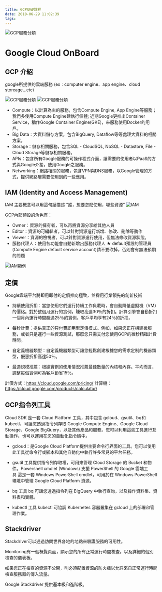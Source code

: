 ```yaml
---
title: GCP基礎課程
date: 2018-06-29 11:02:39
tags:
---
```

![GCP服務分類](google-cloud-platform.png "GCP服務分類")

# Google Cloud OnBoard 
## GCP 介紹
google所提供的雲端服務  (ex：computer engine、app engine、cloud storeage…etc)

![GCP服務分類](gcp01.png "GCP服務分類")
![GCP服務分類](gcp02.png "GCP服務分類")
- Compute：以計算為主的服務，包含Compute Engine, App Engine等服務；我們多使用Compute Engine建執行個體; 近期Google更推出Container Service，稱作Google Container Engine(GKE)，來服務使用Docker的用戶。
- Big Data：大資料儲存方案，包含BigQuery, Dataflow等等處理大資料的相關方案。
- Storage：儲存相關服務，包含SQL - CloudSQL, NoSQL - Datastore, File - Cloud Storage等儲存相關服務。
- APIs：包含所有Google服務的可操作程式介面，讓需要的使用者以PaaS的方式與Google介接，使用Google之服務。
- Networking：網路相關的服務，包含VPN與DNS服務，以Google管理的方式，提供網路層需要使用到的一些應用。

## IAM (Identity and Access Management)
IAM 主要概念可以用這句話描述  ”誰，想要怎麼使用，哪些資源”
![IAM](iam.png "IAM")

GCP內部預設的角色有：
- Owner：資源的擁有者，可以再將資源分享給其他人員
- Editor：資源的可編輯者，可以針對資源進行新增、修改、刪除等動作
- Viewer：資源的檢視者，可以針對資源進行使用，但無法修改資源狀態。
- 服務代理人：使用各功能會自動新增出服務代理人
★ default預設的管理員(Compute Engine default service account)請不要砍掉，否則會有無法預期的問題

![IAM範例](iam01.png "IAM範例")

## 定價
Google雲端平台將即用即付的定價推向極致，並採用行業領先的創新技術
- 持續使用折扣：當您使用它們運行持續工作負載時，會自動降低虛擬機（VM）的價格。對於整個月運行的實例，賺取高達30％的折扣。計算引擎會自動折扣一個月內運行時間超過25％的實例。客戶平均享有24％的折扣。

- 每秒計費：提供真正的只付費即用型定價模式。例如，如果您正在構建微服務，或者只是運行一些資源測試，那麼您只需支付您使用GCP的微秒精確計費時間。

- 自定義機器類型：自定義機器類型可讓您輕鬆創建根據您的需求定制的機器類型，優惠折扣高達50％。
- 最適規模推薦：根據實例的使用情況推薦最佳數量的內核和內存。平均而言，調整每個實例可為客戶節省15％。

計價方式：https://cloud.google.com/pricing/
計算機：https://cloud.google.com/products/calculator/

## GCP指令列工具
Cloud SDK 是一套 Cloud Platform 工具，其中包含 gcloud、gsutil、bq和kubectl，可讓您透過指令列存取 Google Compute Engine、Google Cloud Storage、Google BigQuery，以及其他產品和服務。您可以利用這些工具進行互動操作，也可以運用在您的自動化指令碼中。

- gcloud：是Google Cloud Platform提供主要命令行界面的工具。您可以使用此工具從命令行或腳本和其他自動化中執行許多常見的平台任務。

- gsutil 工具提供指令列存取權，可用來管理 Cloud Storage 的 Bucket 和物件。Powershell cmdlet (Windows) 支援 PowerShell 的 Google 雲端工具 這是一套 Windows PowerShell cmdlet，可用於在 Windows PowerShell 環境中管理 Google Cloud Platform 資源。

- bq 工具
bq 可讓您透過指令列在 BigQuery 中執行查詢，以及操作資料集、資料表和實體。

- kubectl 工具
kubectl 可協調 Kubernetes 容器叢集在 gcloud 上的部署和管理作業。





## Stackdriver
Stackdriver可以通過訪問世界各地的地點來驗證服務的可用性。

Monitoring有一個概覽頁面，顯示您的所有正常運行時間檢查，以及詳細的個別檢查的儀表板。

如果您正在檢查的資源不公開，則必須配置資源的防火牆以允許來自正常運行時間檢查服務器的傳入流量。

Google Stackdriver 提供基本級和進階級。
